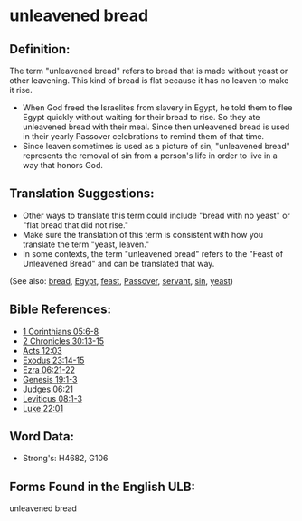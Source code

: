 # unleavened bread

## Definition:

The term "unleavened bread" refers to bread that is made without yeast or other leavening. This kind of bread is flat because it has no leaven to make it rise.

* When God freed the Israelites from slavery in Egypt, he told them to flee Egypt quickly without waiting for their bread to rise. So they ate unleavened bread with their meal. Since then unleavened bread is used in their yearly Passover celebrations to remind them of that time.
* Since leaven sometimes is used as a picture of sin, "unleavened bread" represents the removal of sin from a person's life in order to live in a way that honors God.

## Translation Suggestions:

* Other ways to translate this term could include "bread with no yeast" or "flat bread that did not rise."
* Make sure the translation of this term is consistent with how you translate the term "yeast, leaven."
* In some contexts, the term "unleavened bread" refers to the "Feast of Unleavened Bread" and can be translated that way.

(See also: [bread](../other/bread.md), [Egypt](../names/egypt.md), [feast](../other/feast.md), [Passover](../kt/passover.md), [servant](../other/servant.md), [sin](../kt/sin.md), [yeast](../other/yeast.md))

## Bible References:

* [1 Corinthians 05:6-8](rc://en/tn/help/1co/05/06)
* [2 Chronicles 30:13-15](rc://en/tn/help/2ch/30/13)
* [Acts 12:03](rc://en/tn/help/act/12/03)
* [Exodus 23:14-15](rc://en/tn/help/exo/23/14)
* [Ezra 06:21-22](rc://en/tn/help/ezr/06/21)
* [Genesis 19:1-3](rc://en/tn/help/gen/19/01)
* [Judges 06:21](rc://en/tn/help/jdg/06/21)
* [Leviticus 08:1-3](rc://en/tn/help/lev/08/01)
* [Luke 22:01](rc://en/tn/help/luk/22/01)

## Word Data:

* Strong's: H4682, G106

## Forms Found in the English ULB:

unleavened bread


